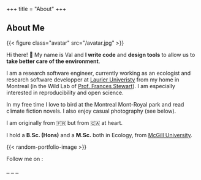 +++
title = "About"
+++

## About Me

{{< figure class="avatar" src="/avatar.jpg" >}}

Hi there! 👋 My name is Val and **I write code** and **design tools** to allow us to **take better care of the environment**.

I am a research software engineer, currently working as an ecologist and research software developper at [Laurier Univeristy](https://www.wlu.ca/) from my home in Montreal (in the Wild Lab of [Prof. Frances Stewart](http://www.stewartresearch.ca/)). I am especially interested in reproducibility and open science. 

In my free time I love to bird at the Montreal Mont-Royal park and read climate fiction novels. I also enjoy casual photography (see below).

I am originally from 🇫🇷 but from 🇨🇦 at heart. 

I hold a **B.Sc. (Hons)** and a **M.Sc.** both in Ecology, from [McGill University](https://www.mcgill.ca/).

{{< random-portfolio-image >}}

Follow me on :

<a href="https://github.com/vlucet/" style="display:inline;"><i class="fab fa-2x fa-github" aria-hidden="true"></i>&nbsp;&nbsp;</a>
<a href="https://bsky.app/profile/vlucet.bsky.social" style="display:inline;"><i class="fab fa-2x fa-bluesky" aria-hidden="true"></i>&nbsp;&nbsp;</a>
<a href="https://app.thestorygraph.com/profile/vlucet" style="display:inline;"><i class="fas fa-2x fa-book" aria-hidden="true"></i>&nbsp;&nbsp;</a>
